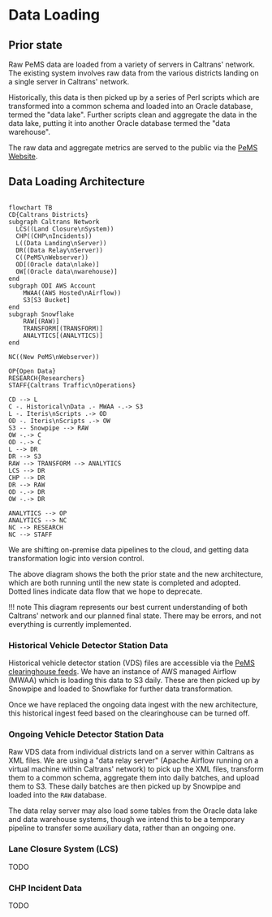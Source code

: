# Data Loading

## Prior state

Raw PeMS data are loaded from a variety of servers in Caltrans' network.
The existing system involves raw data from the various districts
landing on a single server in Caltrans' network.

Historically, this data is then picked up by a series of Perl scripts
which are transformed into a common schema and loaded into an Oracle database,
termed the "data lake".
Further scripts clean and aggregate the data in the data lake,
putting it into another Oracle database termed the "data warehouse".

The raw data and aggregate metrics are served to the public
via the [PeMS Website](https://pems.dot.ca.gov/).

## Data Loading Architecture

```mermaid

flowchart TB
CD{Caltrans Districts}
subgraph Caltrans Network
  LCS((Land Closure\nSystem))
  CHP((CHP\nIncidents))
  L((Data Landing\nServer))
  DR((Data Relay\nServer))
  C((PeMS\nWebserver))
  OD[(Oracle data\nlake)]
  OW[(Oracle data\nwarehouse)]
end
subgraph ODI AWS Account
    MWAA((AWS Hosted\nAirflow))
    S3[S3 Bucket]
end
subgraph Snowflake
    RAW[(RAW)]
    TRANSFORM[(TRANSFORM)]
    ANALYTICS[(ANALYTICS)]
end

NC((New PeMS\nWebserver))

OP{Open Data}
RESEARCH{Researchers}
STAFF{Caltrans Traffic\nOperations}

CD --> L
C -. Historical\nData .- MWAA -.-> S3
L -. Iteris\nScripts .-> OD
OD -. Iteris\nScripts .-> OW
S3 -- Snowpipe --> RAW
OW -.-> C
OD -.-> C
L --> DR
DR --> S3
RAW --> TRANSFORM --> ANALYTICS
LCS --> DR
CHP --> DR
DR --> RAW
OD -.-> DR
OW -.-> DR

ANALYTICS --> OP
ANALYTICS --> NC
NC --> RESEARCH
NC --> STAFF
```

We are shifting on-premise data pipelines to the cloud,
and getting data transformation logic into version control.

The above diagram shows the both the prior state and the new architecture,
which are both running until the new state is completed and adopted.
Dotted lines indicate data flow that we hope to deprecate.

!!! note
    This diagram represents our best current understanding of both Caltrans'
    network and our planned final state. There may be errors,
    and not everything is currently implemented.

### Historical Vehicle Detector Station Data

Historical vehicle detector station (VDS) files are accessible via the
[PeMS clearinghouse feeds](https://pems.dot.ca.gov/feeds/clhouse/).
We have an instance of AWS managed Airflow (MWAA) which is loading this data to S3 daily.
These are then picked up by Snowpipe and loaded to Snowflake for further data transformation.

Once we have replaced the ongoing data ingest with the new architecture,
this historical ingest feed based on the clearinghouse can be turned off.

### Ongoing Vehicle Detector Station Data

Raw VDS data from individual districts land on a server within Caltrans as XML files.
We are using a "data relay server" (Apache Airflow running on a virtual machine within Caltrans' network)
to pick up the XML files, transform them to a common schema, aggregate them into daily batches,
and upload them to S3.
These daily batches are then picked up by Snowpipe and loaded into the `RAW` database.

The data relay server may also load some tables from the Oracle data lake and data warehouse systems,
though we intend this to be a temporary pipeline to transfer some auxiliary data,
rather than an ongoing one.

### Lane Closure System (LCS)

TODO

### CHP Incident Data

TODO
